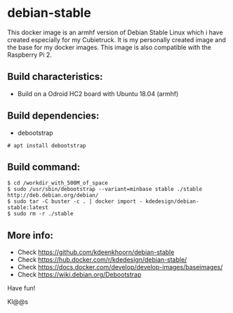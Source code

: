# debian-stable
This docker image is an armhf version of Debian Stable Linux which i have created especially for my Cubietruck. It is my personally created image and the base for my docker images. This image is also compatible with the Raspberry Pi 2.

## Build characteristics:
- Build on a Odroid HC2 board with Ubuntu 18.04 (armhf)

## Build dependencies:
- debootstrap 
```
# apt install debootstrap
```

## Build command:
```
$ cd /workdir_with_500M_of_space
$ sudo /usr/sbin/debootstrap --variant=minbase stable ./stable http://deb.debian.org/debian/
$ sudo tar -C buster -c . | docker import - kdedesign/debian-stable:latest
$ sudo rm -r ./stable
```

## More info:
- Check https://github.com/kdeenkhoorn/debian-stable
- Check https://hub.docker.com/r/kdedesign/debian-stable/
- Check https://docs.docker.com/develop/develop-images/baseimages/
- Check https://wiki.debian.org/Debootstrap

Have fun!

Kl@@s
